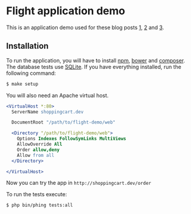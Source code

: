 # Flight application demo

This is an application demo used for these blog posts [1][5], [2][6] and [3][7].

## Installation

To run the application, you will have to install [npm][3], [bower][1] and [composer][2]. The database tests use
[SQLite][4]. If you have everything installed, run the following command:

```bash
$ make setup
```

You will also need an Apache virtual host.

```apache
<VirtualHost *:80>
  ServerName shoppingcart.dev

  DocumentRoot "/path/to/flight-demo/web"

  <Directory "/path/to/flight-demo/web">
    Options Indexes FollowSymLinks MultiViews
    AllowOverride All
    Order allow,deny
    Allow from all
  </Directory>

</VirtualHost>
```

Now you can try the app in `http://shoppingcart.dev/order`

To run the tests execute:

```bash
$ php bin/phing tests:all
```

[1]: http://bower.io/#install-bower
[2]: https://getcomposer.org/doc/00-intro.md#globally
[3]: http://blog.npmjs.org/post/85484771375/how-to-install-npm
[4]: http://www.sqlite.org/download.html
[5]: http://www.montealegreluis.com/blog/2014/11/23/aplicaciones-desacopladas-con-flight-js/
[6]: http://www.montealegreluis.com/blog/2014/12/04/testing-de-componentes-flight/
[7]: http://www.montealegreluis.com/blog/2014/12/15/tests-de-aceptacion-con-codeception/
